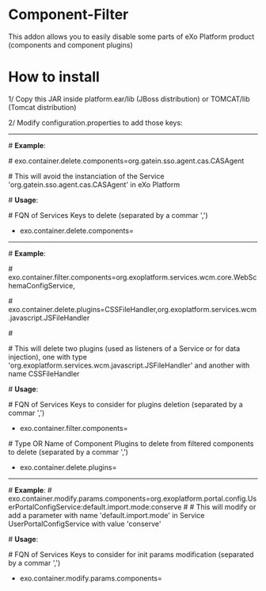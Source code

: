 Component-Filter
==================

This addon allows you to easily disable some parts of eXo Platform product (components and component plugins) 

How to install
==============

1/ Copy this JAR inside platform.ear/lib (JBoss distribution) or TOMCAT/lib (Tomcat distribution)


2/ Modify configuration.properties to add those keys:

---- 
\# **Example**:

\#          exo.container.delete.components=org.gatein.sso.agent.cas.CASAgent

\#          This will avoid the instanciation of the Service 'org.gatein.sso.agent.cas.CASAgent' in eXo Platform

\# **Usage**:

\# FQN of Services Keys to delete (separated by a commar ',')

* exo.container.delete.components=

----
\# **Example**:

\#          exo.container.filter.components=org.exoplatform.services.wcm.core.WebSchemaConfigService,

\#          exo.container.delete.plugins=CSSFileHandler,org.exoplatform.services.wcm.javascript.JSFileHandler

\# 

\#          This will delete two plugins (used as listeners of a Service or for data injection), one with type 'org.exoplatform.services.wcm.javascript.JSFileHandler' and another with name CSSFileHandler

\# **Usage**:

\# FQN of Services Keys to consider for plugins deletion (separated by a commar ',')

* exo.container.filter.components=

\# Type OR Name of Component Plugins to delete from filtered components to delete (separated by a commar ',')

* exo.container.delete.plugins=

----
\# **Example**:
\#          exo.container.modify.params.components=org.exoplatform.portal.config.UserPortalConfigService:default.import.mode:conserve
\# 
\#          This will modify or add a parameter with name 'default.import.mode' in Service UserPortalConfigService with value 'conserve'

\# **Usage**:

\# FQN of Services Keys to consider for init params modification (separated by a commar ',')

* exo.container.modify.params.components=